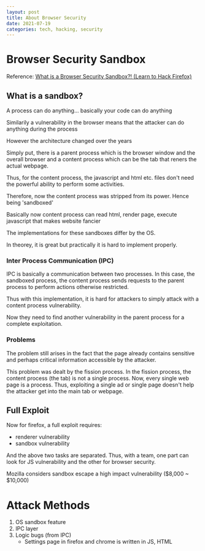 ```yaml
---
layout: post
title: About Browser Security
date: 2021-07-19
categories: tech, hacking, security
---
```


# Browser Security Sandbox

Reference: [What is a Browser Security Sandbox?! (Learn to Hack Firefox)](https://youtu.be/StQ_6juJlZY)

## What is a sandbox?

A process can do anything... basically your code can do anything

Similarily a vulnerability in the browser means that the attacker can do anything during the process

However the architecture changed over the years

Simply put, there is a parent process which is the browser window and the overall browser and a content process which can be the tab that reners the actual webpage.

Thus, for the content process, the javascript and html etc. files don't need the powerful ability to perform some activities.

Therefore, now the content process was stripped from its power. Hence being 'sandboxed'

Basically now content process can read html, render page, execute javascript that makes website fancier

The implementations for these sandboxes differ by the OS.

In theorey, it is great but practically it is hard to implement properly.

### Inter Process Communication (IPC)

IPC is basically a communication between two processes. In this case, the sandboxed process, the content process sends requests to the parent process to perform actions otherwise restricted.

Thus with this implementation, it is hard for attackers to simply attack with a content process vulnerability.

Now they need to find another vulnerability in the parent process for a complete exploitation.

### Problems

The problem still arises in the fact that the page already contains sensitive and perhaps critical information accessible by the attacker.

This problem was dealt by the fission process. In the fission process, the content process (the tab) is not a single process. Now, every single web page is a process. Thus, exploiting a single ad or single page doesn't help the attacker get into the main tab or webpage.

## Full Exploit

Now for firefox, a full exploit requires:
 - renderer vulnerability
 - sandbox vulnerability

 And the above two tasks are separated. Thus, with a team, one part can look for JS vulnerability and the other for browser security.

 Mozilla considers sandbox escape a high impact vulnerability ($8,000 ~ $10,000)


# Attack Methods

1. OS sandbox feature
2. IPC layer
3. Logic bugs (from IPC)
	- Settings page in firefox and chrome is written in JS, HTML
